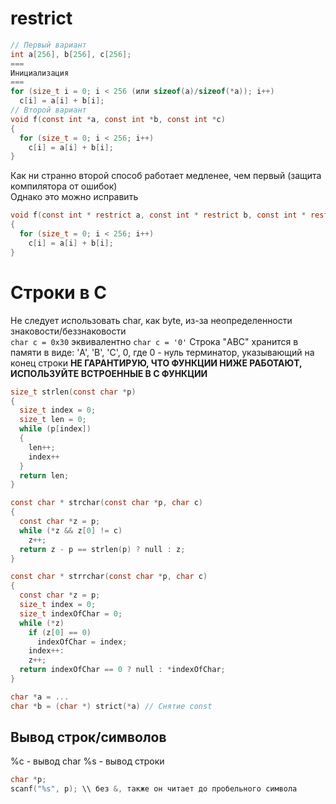 # restrict

``` C
// Первый вариант
int a[256], b[256], c[256];
===
Инициализация
===
for (size_t i = 0; i < 256 (или sizeof(a)/sizeof(*a)); i++)
  c[i] = a[i] + b[i];
// Второй вариант
void f(const int *a, const int *b, const int *c)
{
  for (size_t = 0; i < 256; i++)
    c[i] = a[i] + b[i];
}
```
Как ни странно второй способ работает медленее, чем первый (защита компилятора от ошибок)\
Однако это можно исправить
``` C
void f(const int * restrict a, const int * restrict b, const int * restrict c)
{
  for (size_t = 0; i < 256; i++)
    c[i] = a[i] + b[i];
}
```

# Строки в C

Не следует использовать char, как byte, из-за неопределенности знаковости/беззнаковости\
`char c = 0x30` эквивалентно `char c = '0'`
Строка "ABC" хранится в памяти в виде: 'A', 'B', 'C', 0, где 0 - нуль терминатор, указывающий на конец строки
**НЕ ГАРАНТИРУЮ, ЧТО ФУНКЦИИ НИЖЕ РАБОТАЮТ, ИСПОЛЬЗУЙТЕ ВСТРОЕННЫЕ В С ФУНКЦИИ**
``` C
size_t strlen(const char *p)
{
  size_t index = 0;
  size_t len = 0;
  while (p[index])
  {
    len++;
    index++
  }
  return len;
}
```
``` C
const char * strchar(const char *p, char c)
{
  const char *z = p;
  while (*z && z[0] != c)
    z++;
  return z - p == strlen(p) ? null : z;
}
```
``` C
const char * strrchar(const char *p, char c)
{
  const char *z = p;
  size_t index = 0;
  size_t indexOfChar = 0;
  while (*z)
    if (z[0] == 0)
      indexOfChar = index;
    index++:
    z++;
  return indexOfChar == 0 ? null : *indexOfChar;
}
```
``` C
char *a = ...
char *b = (char *) strict(*a) // Снятие const
```

## Вывод строк/символов

%c - вывод char
%s - вывод строки
``` C
char *p;
scanf("%s", p); \\ без &, также он читает до пробельного символа
```
